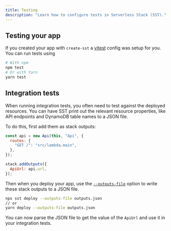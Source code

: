 ```yaml
---
title: Testing
description: "Learn how to configure tests in Serverless Stack (SST)."
---
```


## Testing your app

If you created your app with `create-sst` a [vitest](https://vitest.dev/config/) config was setup for you. You can run tests using

```bash
# With npm
npm test
# Or with Yarn
yarn test
```

## Integration tests

When running integration tests, you often need to test against the deployed resources. You can have SST print out the relevant resource properties, like API endpoints and DynamoDB table names to a JSON file.

To do this, first add them as stack outputs:

```js {7-9}
const api = new Api(this, "Api", {
  routes: {
    "GET /": "src/lambda.main",
  },
});

stack.addOutputs({
  ApiUrl: api.url,
});
```

Then when you deploy your app, use the [`--outputs-file`](../packages/cli.md#deploy-stack) option to write these stack outputs to a JSON file.

```bash
npx sst deploy --outputs-file outputs.json
// or
yarn deploy --outputs-file outputs.json
```

You can now parse the JSON file to get the value of the `ApiUrl` and use it in your integration tests.
